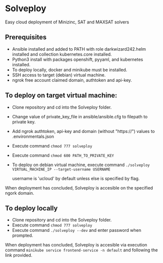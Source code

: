 # Solveploy
Easy cloud deployment of Minizinc, SAT and MAXSAT solvers

## Prerequisites

* Ansible installed and added to PATH with role darkwizard242.helm installed and collection kubernetes.core installed.
* Python3 install with packages openshift, pyyaml, and kubernetes installed.
* To deploy locally, docker and minikube must be installed.
* SSH access to target (debian) virtual machine.
* ngrok free account claimed domain, authtoken and api-key.

## To deploy on target virtual machine:

* Clone repository and cd into the Solveploy folder.
* Change value of private_key_file in ansible/ansible.cfg to filepath to private key.
* Add ngrok authtoken, api-key and domain (without "https://") values to .environmentals.json
* Execute command `chmod 777 solveploy`
* Execute command `chmod 600 PATH_TO_PRIVATE_KEY`
* To deploy on debian virtual machine, execute command `./solveploy VIRTUAL_MACHINE_IP --target-username USERNAME`
  
     username is 'ucloud' by default unless else is specified by flag.

When deployment has concluded, Solveploy is accesible on the specified ngork domain.

## To deploy locally
* Clone repository and cd into the Solveploy folder.
* Execute command `chmod 777 solveploy`
* Execute command `./solveploy --dev` and enter password when prompted.

When deployment has concluded, Solveploy is accesible via execution command `minikube service frontend-service -n default` and following the link provided.
